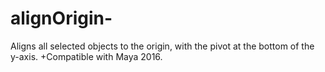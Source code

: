 # alignOrigin-
Aligns all selected objects to the origin, with the pivot at the bottom of the y-axis.
+Compatible with Maya 2016.
